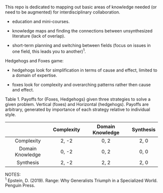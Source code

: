 This repo is dedicated to mapping out basic areas of knowledge needed (or need to be augmented) for interdisciplinary collaboration. 

* education and mini-courses.

* knowledge maps and finding the connections between unsynthesized literature (lack of overlap). 

* short-term planning and switching between fields (focus on issues in one field, this leads you to another)<sup>1</sup>.

Hedgehogs and Foxes game: 

* hedgehogs look for simplification in terms of cause and effect, limited to a domain of expertise.

* foxes look for complexity and overarching patterns rather then cause and effect.

Table 1. Payoffs for {Foxes, Hedgehogs} given three strategies to solve a given problem. Vertical (foxes) and Horizontal (hedgehogs). Payoffs are arbitrary, generated by importance of each strategy relative to individual style.

|                  |Complexity       |Domain Knowledge    |Synthesis       |    
|:----------------:|:---------------:|:------------------:|:--------------:|
|Complexity        |     2, -2       |       0, 2         |    2, 0        |
|Domain Knowledge  |     0, -2       |       0, 2         |    0, 0        |
|Synthesis         |     2, -2       |       2, 2         |    2, 0        |  
  
  
  
NOTES:  
<sup>1</sup> Epstein, D. (2019). Range: Why Generalists Triumph in a Specialized World. Penguin Press.
